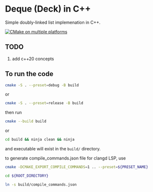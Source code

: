 # Deque (Deck) in C++
Simple doubly-linked list implemenation in C++.

[![CMake on multiple platforms](https://github.com/YatFungLoo/Deque-in-Cpp/actions/workflows/cmake-multi-platform.yml/badge.svg)](https://github.com/YatFungLoo/Deque-in-Cpp/actions/workflows/cmake-multi-platform.yml)

## TODO

1. add c++20 concepts

## To run the code

```bash
cmake -S . --preset=debug -B build
```

or

```bash
cmake -S . --preset=release -B build
```

then run

```bash
cmake --build build
```

or

```bash
cd build && ninja clean && ninja
```

and executable will exist in the `build/` directory.

to generate compile_commands.json file for clangd LSP, use

```bash
cmake -DCMAKE_EXPORT_COMPILE_COMMANDS=1 .. --preset=${PRESET_NAME}

cd ${ROOT_DIRECTORY}

ln -s build/compile_commands.json
```
